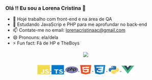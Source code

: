 ### Olá !! Eu sou a Lorena Cristina 👋

- 🔭 Hoje trabalho com front-end e na área de QA
- 🌱 Estudando JavaScrip e PHP para me aprofundar no back-end
- 📫 Contate-me no email: lorenacristinaac@gmail.com
- 😄 Pronouns: ela/dela
- ⚡ Fun fact: Fã de HP e TheBoys

<div align="center">
  <a href="https://github.com/ayatori95">
  <img height="180em" src="https://github-readme-stats.vercel.app/api/top-langs/?username=ayatori95&layout=compact&langs_count=7&theme=discord_old_blurple"/>

  
 <div style="display: inline_block"><br>
  <img align="center" alt="Lores-Js" height="30" width="40" src="https://raw.githubusercontent.com/devicons/devicon/master/icons/javascript/javascript-plain.svg">
  <img align="center" alt="Lores-Ts" height="30" width="40" src="https://raw.githubusercontent.com/devicons/devicon/master/icons/typescript/typescript-plain.svg">
  <img align="center" alt="Lores-PHP" height="40" width="40" src="https://github.com/devicons/devicon/blob/master/icons/php/php-original.svg">
  <img align="center" alt="Lores-HTML" height="30" width="40" src="https://raw.githubusercontent.com/devicons/devicon/master/icons/html5/html5-original.svg">
  <img align="center" alt="Lores-CSS" height="30" width="40" src="https://raw.githubusercontent.com/devicons/devicon/master/icons/css3/css3-original.svg">
  <img align="center" alt="Lores-Python" height="30" width="40" src="https://raw.githubusercontent.com/devicons/devicon/master/icons/python/python-original.svg">
  <img align="center" alt="Lores-VueJs" height="30" width="40" src="https://github.com/devicons/devicon/blob/master/icons/vuejs/vuejs-original.svg">
 </div>

    
</div>

